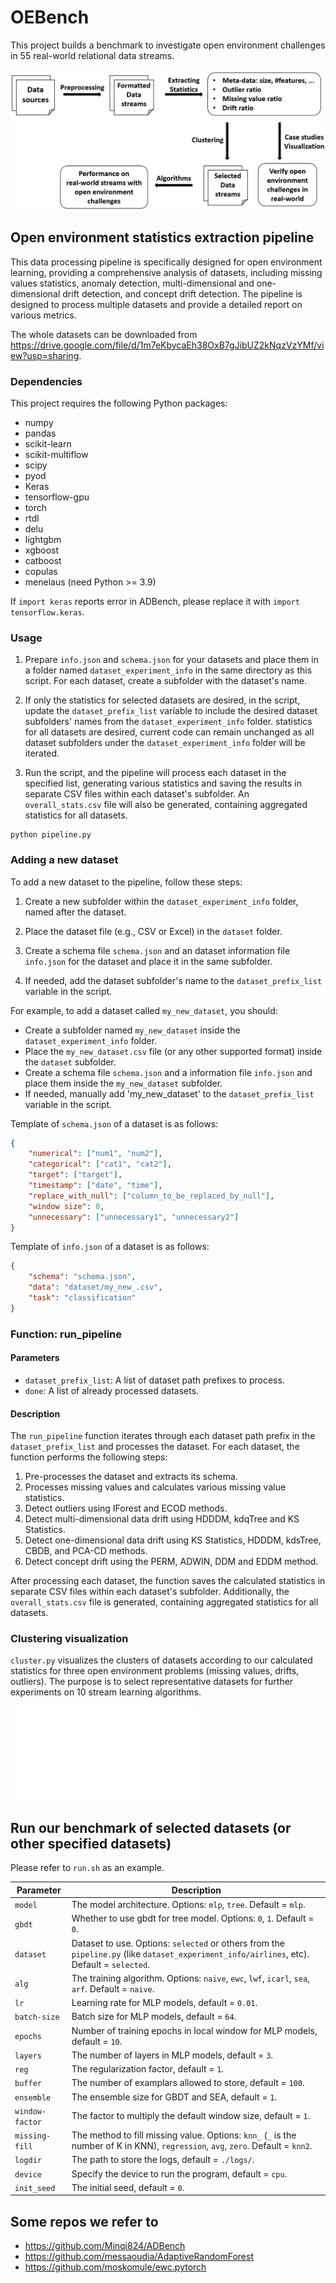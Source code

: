 # OEBench

This project builds a benchmark to investigate open environment challenges in 55 real-world relational data streams. 

![](figures/flowchart.png?raw=true)

## Open environment statistics extraction pipeline

This data processing pipeline is specifically designed for open environment learning, providing a comprehensive analysis of datasets, including missing values statistics, anomaly detection, multi-dimensional and one-dimensional drift detection, and concept drift detection. The pipeline is designed to process multiple datasets and provide a detailed report on various metrics.

The whole datasets can be downloaded from https://drive.google.com/file/d/1m7eKbycaEh38OxB7gJibUZ2kNqzVzYMf/view?usp=sharing. 

### Dependencies

This project requires the following Python packages:

- numpy
- pandas
- scikit-learn
- scikit-multiflow
- scipy
- pyod
- Keras
- tensorflow-gpu
- torch
- rtdl
- delu
- lightgbm
- xgboost
- catboost
- copulas
- menelaus (need Python >= 3.9)

If `import keras` reports error in ADBench, please replace it with `import tensorflow.keras`.


### Usage

1. Prepare `info.json` and `schema.json` for your datasets and place them in a folder named `dataset_experiment_info` in the same directory as this script. For each dataset, create a subfolder with the dataset's name.

2. If only the statistics for selected datasets are desired, in the script, update the `dataset_prefix_list` variable to include the desired dataset subfolders' names from the `dataset_experiment_info` folder. statistics for all datasets are desired, current code can remain unchanged as all dataset subfolders under the `dataset_experiment_info` folder will be iterated.

3. Run the script, and the pipeline will process each dataset in the specified list, generating various statistics and saving the results in separate CSV files within each dataset's subfolder. An `overall_stats.csv` file will also be generated, containing aggregated statistics for all datasets.


```
python pipeline.py
```

### Adding a new dataset

To add a new dataset to the pipeline, follow these steps:

1. Create a new subfolder within the `dataset_experiment_info` folder, named after the dataset.
2. Place the dataset file (e.g., CSV or Excel) in the `dataset` folder.
3. Create a schema file `schema.json` and an dataset information file `info.json` for the dataset and place it in the same subfolder. 

4. If needed, add the dataset subfolder's name to the `dataset_prefix_list` variable in the script.

For example, to add a dataset called `my_new_dataset`, you should:

- Create a subfolder named `my_new_dataset` inside the `dataset_experiment_info` folder.
- Place the `my_new_dataset.csv` file (or any other supported format) inside the `dataset` subfolder.
- Create a schema file `schema.json` and a information file `info.json` and place them inside the `my_new_dataset` subfolder.
- If needed, manually add 'my_new_dataset' to the `dataset_prefix_list` variable in the script.

Template of `schema.json` of a dataset is as follows:
```json
{
    "numerical": ["num1", "num2"],
    "categorical": ["cat1", "cat2"],
    "target": ["target"],
    "timestamp": ["date", "time"],
    "replace_with_null": ["column_to_be_replaced_by_null"],
    "window size": 0,
    "unnecessary": ["unnecessary1", "unnecessary2"]
}
```

Template of `info.json` of a dataset is as follows:
```json
{
    "schema": "schema.json",
    "data": "dataset/my_new_.csv",
    "task": "classification"
}
```

### Function: run_pipeline

#### Parameters

- `dataset_prefix_list`: A list of dataset path prefixes to process.
- `done`: A list of already processed datasets.

#### Description

The `run_pipeline` function iterates through each dataset path prefix in the `dataset_prefix_list` and processes the dataset. For each dataset, the function performs the following steps:

1. Pre-processes the dataset and extracts its schema.
2. Processes missing values and calculates various missing value statistics.
3. Detect outliers using IForest and ECOD methods.
4. Detect multi-dimensional data drift using HDDDM, kdqTree and KS Statistics.
5. Detect one-dimensional data drift using KS Statistics, HDDDM, kdsTree, CBDB, and PCA-CD methods.
6. Detect concept drift using the PERM, ADWIN, DDM and EDDM method.

After processing each dataset, the function saves the calculated statistics in separate CSV files within each dataset's subfolder. Additionally, the `overall_stats.csv` file is generated, containing aggregated statistics for all datasets.

### Clustering visualization
`cluster.py` visualizes the clusters of datasets according to our calculated statistics for three open environment problems (missing values, drifts, outliers). The purpose is to select representative datasets for further experiments on 10 stream learning algorithms.

![](figures/cluster.pdf?raw=true)


## Run our benchmark of selected datasets (or other specified datasets)

Please refer to `run.sh` as an example. 

| Parameter                      | Description                                 |
| ----------------------------- | ---------------------------------------- |
| `model` | The model architecture. Options: `mlp`, `tree`. Default = `mlp`. |
| `gbdt` | Whether to use gbdt for tree model. Options: `0`, `1`. Default = `0`. |
| `dataset` | Dataset to use. Options: `selected` or others from the `pipeline.py` (like `dataset_experiment_info/airlines`, etc). Default = `selected`. |
| `alg` | The training algorithm. Options: `naive`, `ewc`, `lwf`, `icarl`, `sea`, `arf`. Default = `naive`. |
| `lr` | Learning rate for MLP models, default = `0.01`. |
| `batch-size` | Batch size for MLP models, default = `64`. |
| `epochs` | Number of training epochs in local window for MLP models, default = `10`. |
| `layers` | The number of layers in MLP models, default = `3`. |
| `reg` | The regularization factor, default = `1`. |
| `buffer` | The number of examplars allowed to store, default = `100`. |
| `ensemble` | The ensemble size for GBDT and SEA, default = `1`. |
| `window-factor` | The factor to multiply the default window size, default = `1`. |
| `missing-fill` | The method to fill missing value. Options: `knn_` (`_` is the number of K in KNN), `regression`, `avg`, `zero`. Default = `knn2`. |
| `logdir` | The path to store the logs, default = `./logs/`. |
| `device` | Specify the device to run the program, default = `cpu`. |
| `init_seed` | The initial seed, default = `0`. |

## Some repos we refer to

- https://github.com/Minqi824/ADBench
- https://github.com/messaoudia/AdaptiveRandomForest
- https://github.com/moskomule/ewc.pytorch

